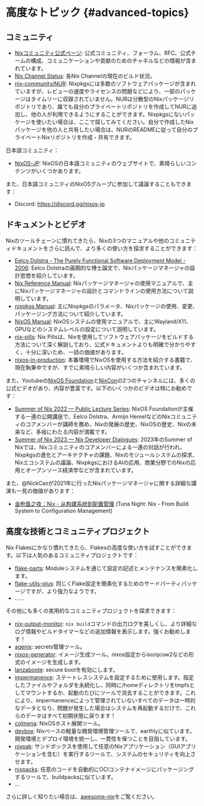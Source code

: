 # 高度なトピック {#advanced-topics}

## コミュニティ

- [Nixコミュニティ公式ページ](https://nixos.org/community/): 公式コミュニティ、フォーラム、RFC、公式チームの構成、コミュニケーションや貢献のためのチャネルなどの情報が含まれています。
- [Nix Channel Status](https://status.nixos.org/): 各Nix Channelの現在のビルド状況。
- [nix-community/NUR](https://github.com/nix-community/NUR): Nixpkgsには多数のソフトウェアパッケージが含まれていますが、レビューの速度やライセンスの問題などにより、一部のパッケージはタイムリーに収録されていません。NURは分散型のNixパッケージリポジトリであり、誰でも自分のプライベートリポジトリを作成してNURに追加し、他の人が利用できるようにすることができます。Nixpkgsにないパッケージを使いたい場合は、ここで探してみてください。自分で作成したNixパッケージを他の人と共有したい場合は、NURのREADMEに従って自分のプライベートNixリポジトリを作成・共有できます。

日本語コミュニティ：

- [NixOS-JP](https://nixos.jp/): NixOSの日本語コミュニティのウェブサイトで、素晴らしいコンテンツがいくつかあります。

また、日本語コミュニティのNixOSグループに参加して議論することもできます：

- Discord: <https://discord.gg/nixos-jp>

## ドキュメントとビデオ

Nixのツールチェーンに慣れてきたら、Nixの3つのマニュアルや他のコミュニティドキュメントをさらに読んで、より多くの使い方を探求することができます：

- [Eelco Dolstra - The Purely Functional Software Deployment Model - 2006](https://edolstra.github.io/pubs/phd-thesis.pdf): Eelco Dolstraの画期的な博士論文で、Nixパッケージマネージャの設計思想を紹介しています。
- [Nix Reference Manual](https://nixos.org/manual/nix/stable/package-management/profiles.html): Nixパッケージマネージャの使用マニュアルで、主にNixパッケージマネージャの設計とコマンドラインの使用方法について説明しています。
- [nixpkgs Manual](https://nixos.org/manual/nixpkgs/unstable/): 主にNixpkgsのパラメータ、Nixパッケージの使用、変更、パッケージング方法について紹介しています。
- [NixOS Manual](https://nixos.org/manual/nixos/unstable/): NixOSシステムの使用マニュアルで、主にWayland/X11、GPUなどのシステムレベルの設定について説明しています。
- [nix-pills](https://nixos.org/guides/nix-pills): Nix Pillsは、Nixを使用してソフトウェアパッケージをビルドする方法について深く解説しており、公式ドキュメントよりも明確で分かりやすく、十分に深いため、一読の価値があります。
- [nixos-in-production](https://github.com/Gabriella439/nixos-in-production): 本番環境でNixOSを使用する方法を紹介する書籍で、現在執筆中ですが、すでに素晴らしい内容がいくつか含まれています。

また、Youtubeの[NixOS Foundation](https://www.youtube.com/@NixOS-Foundation)と[NixCon](https://www.youtube.com/@NixCon)の2つのチャンネルには、多くの公式ビデオがあり、内容が豊富です。以下のいくつかのビデオは特にお勧めです：

- [Summer of Nix 2022 — Public Lecture Series](https://www.youtube.com/playlist?list=PLt4-_lkyRrOMWyp5G-m_d1wtTcbBaOxZk): NixOS Foundationが主催する一連の公開講座で、Eelco Dolstra、Armijn HemelなどのNixコミュニティのコアメンバーが講師を務め、Nixの発展の歴史、NixOSの歴史、Nixの未来など、多岐にわたる内容が満載です。
- [Summer of Nix 2023 — Nix Developer Dialogues](https://www.youtube.com/playlist?list=PLt4-_lkyRrOPcBuz_tjm6ZQb-6rJjU3cf): 2023年のSummer of Nixでは、Nixコミュニティのコアメンバーによる一連の対話が行われ、Nixpkgsの進化とアーキテクチャの課題、Nixのモジュールシステムの探求、Nixエコシステムの議論、NixpkgsにおけるAIの応用、商業分野でのNixの応用とオープンソース経済学などが含まれています。

また、@NickCaoが2021年に行ったNixパッケージマネージャに関する詳細な講演も一見の価値があります：

- [金枪鱼之夜：Nix - 从构建系统到配置管理](https://www.bilibili.com/video/BV13Y411p7DS/) (Tuna Night: Nix - From Build System to Configuration Management)

## 高度な技術とコミュニティプロジェクト

Nix Flakesにかなり慣れてきたら、Flakesの高度な使い方を試すことができます。以下は人気のあるコミュニティプロジェクトです：

- [flake-parts](https://github.com/hercules-ci/flake-parts): Moduleシステムを通じて設定の記述とメンテナンスを簡素化します。
- [flake-utils-plus](https://github.com/gytis-ivaskevicius/flake-utils-plus): 同じくFlake設定を簡素化するためのサードパーティパッケージですが、より強力なようです。
- ......

その他にも多くの実用的なコミュニティプロジェクトを探求できます：

- [nix-output-monitor](https://github.com/maralorn/nix-output-monitor): `nix build`コマンドの出力ログを美しくし、より詳細なログ情報やビルドタイマーなどの追加情報を表示します。強くお勧めします！
- [agenix](https://github.com/ryantm/agenix): secrets管理ツール。
- [nixos-generator](https://github.com/nix-community/nixos-generators): イメージ生成ツール。nixos設定からiso/qcow2などの形式のイメージを生成します。
- [lanzaboote](https://github.com/nix-community/lanzaboote): secure bootを有効にします。
- [impermanence](https://github.com/nix-community/impermanence): ステートレスシステムを設定するために使用します。指定したファイルやフォルダを永続化し、同時に/homeディレクトリをtmpfsとしてマウントするか、起動のたびにツールで消去することができます。これにより、impermanenceによって管理されていないすべてのデータは一時的なデータとなり、問題が発生した場合はシステムを再起動するだけで、これらのデータはすべて初期状態に戻ります！
- [colmena](https://github.com/zhaofengli/colmena): NixOSホスト展開ツール。
- [devbox](https://github.com/jetpack-io/devbox): Nixベースの軽量な開発環境管理ツールで、earthlyに似ています。開発環境とデプロイ環境を統一し、一貫性を保つことを目指しています。
- [nixpak](https://github.com/nixpak/nixpak): サンドボックスを使用して任意のNixアプリケーション（GUIアプリケーションを含む）を実行するツールで、システムのセキュリティを向上させます。
- [nixpacks](https://github.com/railwayapp/nixpacks): 任意のコードを自動的にOCIコンテナイメージにパッケージングするツールで、buildpacksに似ています。
- ...

さらに詳しく知りたい場合は、[awesome-nix](https://github.com/nix-community/awesome-nix)をご覧ください。
